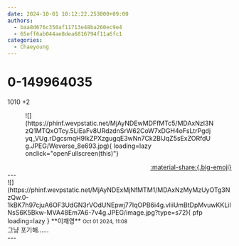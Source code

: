 ```yaml
---
date: 2024-10-01 10:12:22.253000+09:00
authors:
  - baa8d676c350af11713e48ba260ec9e4
  - 65eff6ab044ae8dea6816794f11a6fc1
categories:
  - Chaeyoung
---
```


# 0-149964035

<div class="post-container" markdown="1">
<div class="content-container md-sidebar__scrollwrap" markdown="1">

1010 +2
<figure markdown="1">
![](https://phinf.wevpstatic.net/MjAyNDEwMDFfMTc5/MDAxNzI3NzQ1MTQxOTcy.5LiEaFv8URdzdnSrW62CoW7xDGH4oFsLtrPgdjyq_VUg.rDgcsmqH9lkZPXzgugqE3wNn7Ck2BlJqZ5sExZORfdUg.JPEG/Weverse_8e693.jpg){ loading=lazy onclick="openFullscreen(this)"}
</figure>


</div>
</div>

<div style="text-align: right;" markdown="1">
<a href="https://weverse.io/fromis9/fanpost/0-149964035" style="text-align: right;">:material-share:{.big-emoji}</a>
</div>
---

<div class="comments-container md-sidebar__scrollwrap" markdown="1">
<div class="comment" markdown="1">
<div class='id-container' markdown="1">
![](https://phinf.wevpstatic.net/MjAyNDExMjNfMTM1/MDAxNzMyMzUyOTg3NzQw.0-1kBK7h97cjuA6OF3UdGN3rVOdUNEpwj77IqOPB6i4g.vliiUmBtDpMvuwKKLiINsS6K5Bkw-MVA48Em7A6-7v4g.JPEG/image.jpg?type=s72){ pfp loading=lazy }
**<span class="artist">이채영</span>** <small>Oct 01 2024, 11:08</small><br>
</div>
<div class='comment-body' markdown="1">
그냥 포기해……
</div>
</div>
</div>
---
